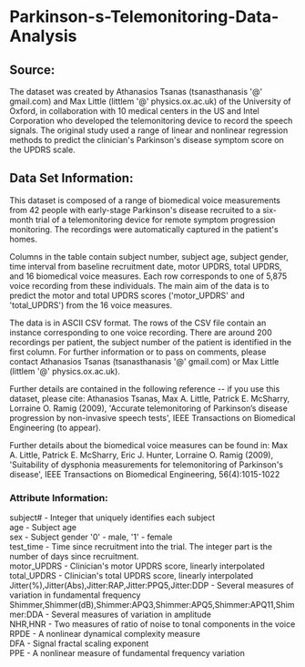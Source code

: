 # Parkinson-s-Telemonitoring-Data-Analysis

## Source:

The dataset was created by Athanasios Tsanas (tsanasthanasis '@' gmail.com) and Max Little (littlem '@' physics.ox.ac.uk) of the University of Oxford, in collaboration with 10 medical centers in the US and Intel Corporation who developed the telemonitoring device to record the speech signals. The original study used a range of linear and nonlinear regression methods to predict the clinician's Parkinson's disease symptom score on the UPDRS scale.

## Data Set Information:

This dataset is composed of a range of biomedical voice measurements from 42 people with early-stage Parkinson's disease recruited to a six-month trial of a telemonitoring device for remote symptom progression monitoring. The recordings were automatically captured in the patient's homes. 

Columns in the table contain subject number, subject age, subject gender, time interval from baseline recruitment date, motor UPDRS, total UPDRS, and 16 biomedical voice measures. Each row corresponds to one of 5,875 voice recording from these individuals. The main aim of the data is to predict the motor and total UPDRS scores ('motor_UPDRS' and 'total_UPDRS') from the 16 voice measures. 

The data is in ASCII CSV format. The rows of the CSV file contain an instance corresponding to one voice recording. There are around 200 recordings per patient, the subject number of the patient is identified in the first column. For further information or to pass on comments, please contact Athanasios Tsanas (tsanasthanasis '@' gmail.com) or Max Little (littlem '@' physics.ox.ac.uk). 

Further details are contained in the following reference -- if you use this dataset, please cite: 
Athanasios Tsanas, Max A. Little, Patrick E. McSharry, Lorraine O. Ramig (2009), 
'Accurate telemonitoring of Parkinson’s disease progression by non-invasive speech tests', 
IEEE Transactions on Biomedical Engineering (to appear). 

Further details about the biomedical voice measures can be found in: 
Max A. Little, Patrick E. McSharry, Eric J. Hunter, Lorraine O. Ramig (2009), 
'Suitability of dysphonia measurements for telemonitoring of Parkinson's disease', 
IEEE Transactions on Biomedical Engineering, 56(4):1015-1022 


### Attribute Information:

subject# - Integer that uniquely identifies each subject <br>
age - Subject age <br>
sex - Subject gender '0' - male, '1' - female <br>
test_time - Time since recruitment into the trial. The integer part is the number of days since recruitment. <br>
motor_UPDRS - Clinician's motor UPDRS score, linearly interpolated <br>
total_UPDRS - Clinician's total UPDRS score, linearly interpolated <br>
Jitter(%),Jitter(Abs),Jitter:RAP,Jitter:PPQ5,Jitter:DDP - Several measures of variation in fundamental frequency <br>
Shimmer,Shimmer(dB),Shimmer:APQ3,Shimmer:APQ5,Shimmer:APQ11,Shimmer:DDA - Several measures of variation in amplitude <br>
NHR,HNR - Two measures of ratio of noise to tonal components in the voice <br>
RPDE - A nonlinear dynamical complexity measure <br>
DFA - Signal fractal scaling exponent <br>
PPE - A nonlinear measure of fundamental frequency variation <br>
